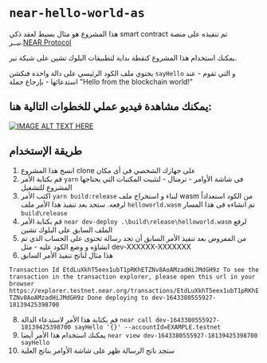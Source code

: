 # `near-hello-world-as` 
هذا المشروع هو مثال بسيط لعقد ذكي smart contract  تم تنفيذه على منصة نيــر.[NEAR Protocol](https://near.org) 

يمكنك استخدام هذا المشروع كنقطة بداية لتطبيقات البلوك تشين على شبكة نير. 

يحتوي ملف الكود الرئيسي على دالة واحدة فنكشن `sayHello` و التي تقوم - عند استدعائها - بإرجاع جملة "Hello from the blockchain world!" 

## يمكنك مشاهدة فيديو عملي للخطوات التالية هنا:

[![IMAGE ALT TEXT HERE](https://img.youtube.com/vi/LubFN4kasN4/0.jpg)](https://www.youtube.com/watch?v=LubFN4kasN4) 


## طريقة الإستخدام

1. انسخ هذا المشروع clone على جهازك الشخصي فى أى مكان
2. قم بكتابة الأمر   `yarn` فى شاشة الأوامر - ترمنال - لتثبيت المكتبات التي يحتاجها المشروع للتشغيل
3. اكتب الأمر `yarn build:release` لبناء و استخراج ملف wasm من الكود استعداداً لرفعه. ستجد بعد تنفيذ هذا الأمر ملف `helloworld.wasm` تم انشاءه فى هذا المسار `build\release` 
4. قم بكتابة الأمر `near dev-deploy .\build\release\helloworld.wasm` لرفع الملف السابق على البلوك تشين 
5. من المفروض بعد تنفيذ الأمر السابق أن تجد رسالة تحتوى على الحساب الذي تم انشاؤه و وضع الكود عليه - مثل dev-XXXXXX-XXXXXXX 
6. هذا مثال لناتج تنفيذ الأمر السابق

`Transaction Id EtdLuXkhT5eex1ubT1pRKhETZNv8AoAMzadHiJMdGH9z
To see the transaction in the transaction explorer, please open this url in your browser
https://explorer.testnet.near.org/transactions/EtdLuXkhT5eex1ubT1pRKhETZNv8AoAMzadHiJMdGH9z
Done deploying to dev-1643380555927-18139425398700
` 

8. قم بكتابة هذا الأمر لاستدعاء الدالة `near call dev-1643380555927-18139425398700 sayHello '{}' --accountId=EXAMPLE.testnet`  
9. يمكنك استخدام هذا الأمر أيضا `near view dev-1643380555927-18139425398700 sayHello`  
10. ستجد ناتج الرسالة ظهر على شاشة الأوامر بناتج العلية 


